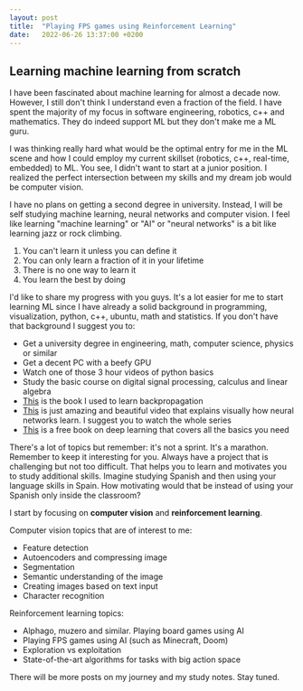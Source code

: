 ```yaml
---
layout: post
title:  "Playing FPS games using Reinforcement Learning"
date:   2022-06-26 13:37:00 +0200
---
```


## Learning machine learning from scratch

I have been fascinated about machine learning for almost a decade now. However, I still don't think I understand even a fraction of the field. I have spent the majority of my focus in software engineering, robotics, c++ and mathematics. They do indeed support ML but they don't make me a ML guru.

I was thinking really hard what would be the optimal entry for me in the ML scene and how I could employ my current skillset (robotics, c++, real-time, embedded) to ML. You see, I didn't want to start at a junior position. I realized the perfect intersection between my skills and my dream job would be computer vision.

I have no plans on getting a second degree in university. Instead, I will be self studying machine learning, neural networks and computer vision. I feel like learning "machine learning" or "AI" or "neural networks" is a bit like learning jazz or rock climbing.

1. You can't learn it unless you can define it
2. You can only learn a fraction of it in your lifetime
3. There is no one way to learn it
4. You learn the best by doing

I'd like to share my progress with you guys. It's a lot easier for me to start learning ML since I have already a solid background in programming, visualization, python, c++, ubuntu, math and statistics. If you don't have that background I suggest you to:

- Get a university degree in engineering, math, computer science, physics or similar
- Get a decent PC with a beefy GPU
- Watch one of those 3 hour videos of python basics
- Study the basic course on digital signal processing, calculus and linear algebra
- [This](http://neuralnetworksanddeeplearning.com/) is the book I used to learn backpropagation
- [This](https://youtu.be/aircAruvnKk) is just amazing and beautiful video that explains visually how neural networks learn. I suggest you to watch the whole series
- [This](https://www.deeplearningbook.org/) is a free book on deep learning that covers all the basics you need

There's a lot of topics but remember: it's not a sprint. It's a marathon. Remember to keep it interesting for you. Always have a project that is challenging but not too difficult. That helps you to learn and motivates you to study additional skills. Imagine studying Spanish and then using your language skills in Spain. How motivating would that be instead of using your Spanish only inside the classroom?

I start by focusing on **computer vision** and **reinforcement learning**.

Computer vision topics that are of interest to me:
- Feature detection
- Autoencoders and compressing image
- Segmentation
- Semantic understanding of the image
- Creating images based on text input
- Character recognition

Reinforcement learning topics:
- Alphago, muzero and similar. Playing board games using AI
- Playing FPS games using AI (such as Minecraft, Doom)
- Exploration vs exploitation
- State-of-the-art algorithms for tasks with big action space

There will be more posts on my journey and my study notes. Stay tuned.
